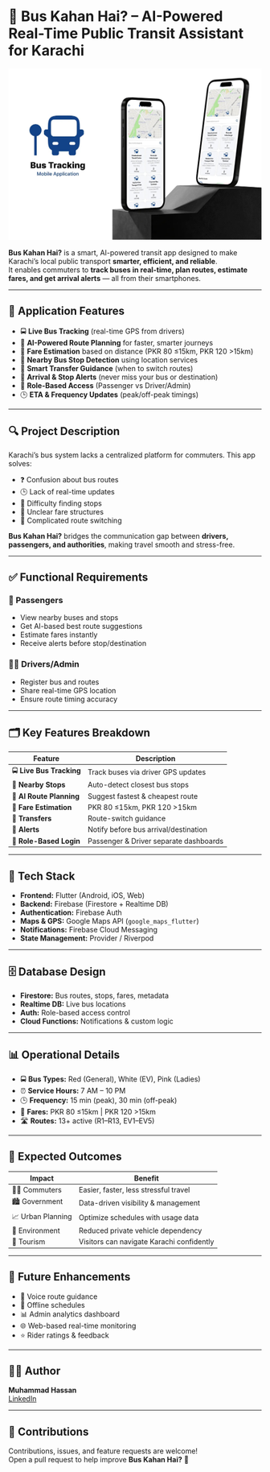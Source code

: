# 🚌 Bus Kahan Hai? – AI-Powered Real-Time Public Transit Assistant for Karachi  

![Bus Kahan Hai Banner](Bus_Kahan_Hai.jpg)  

**Bus Kahan Hai?** is a smart, AI-powered transit app designed to make Karachi’s local public transport **smarter, efficient, and reliable**.  
It enables commuters to **track buses in real-time, plan routes, estimate fares, and get arrival alerts** — all from their smartphones.  

---

## 📱 Application Features  

- 🚍 **Live Bus Tracking** (real-time GPS from drivers)  
- 🧠 **AI-Powered Route Planning** for faster, smarter journeys  
- 💸 **Fare Estimation** based on distance (PKR 80 ≤15km, PKR 120 >15km)  
- 📍 **Nearby Bus Stop Detection** using location services  
- 🔁 **Smart Transfer Guidance** (when to switch routes)  
- 🔔 **Arrival & Stop Alerts** (never miss your bus or destination)  
- 👥 **Role-Based Access** (Passenger vs Driver/Admin)  
- 🕒 **ETA & Frequency Updates** (peak/off-peak timings)  

---

## 🔍 Project Description  

Karachi’s bus system lacks a centralized platform for commuters. This app solves:  

- ❓ Confusion about bus routes  
- 🕒 Lack of real-time updates  
- 📍 Difficulty finding stops  
- 💸 Unclear fare structures  
- 🔁 Complicated route switching  

**Bus Kahan Hai?** bridges the communication gap between **drivers, passengers, and authorities**, making travel smooth and stress-free.  

---

## ✅ Functional Requirements  

### 👤 Passengers  
- View nearby buses and stops  
- Get AI-based best route suggestions  
- Estimate fares instantly  
- Receive alerts before stop/destination  

### 👨‍✈️ Drivers/Admin  
- Register bus and routes  
- Share real-time GPS location  
- Ensure route timing accuracy  

---

## 🗂️ Key Features Breakdown  

| Feature | Description |  
| --- | --- |  
| 🚍 **Live Bus Tracking** | Track buses via driver GPS updates |  
| 📍 **Nearby Stops** | Auto-detect closest bus stops |  
| 🧠 **AI Route Planning** | Suggest fastest & cheapest route |  
| 💸 **Fare Estimation** | PKR 80 ≤15km, PKR 120 >15km |  
| 🔁 **Transfers** | Route-switch guidance |  
| 🔔 **Alerts** | Notify before bus arrival/destination |  
| 👥 **Role-Based Login** | Passenger & Driver separate dashboards |  

---

## 🧰 Tech Stack  

- **Frontend:** Flutter (Android, iOS, Web)  
- **Backend:** Firebase (Firestore + Realtime DB)  
- **Authentication:** Firebase Auth  
- **Maps & GPS:** Google Maps API (`google_maps_flutter`)  
- **Notifications:** Firebase Cloud Messaging  
- **State Management:** Provider / Riverpod  

---

## 🗄️ Database Design  

- **Firestore:** Bus routes, stops, fares, metadata  
- **Realtime DB:** Live bus locations  
- **Auth:** Role-based access control  
- **Cloud Functions:** Notifications & custom logic  

---

## 📊 Operational Details  

- 🚍 **Bus Types:** Red (General), White (EV), Pink (Ladies)  
- ⏰ **Service Hours:** 7 AM – 10 PM  
- 🕒 **Frequency:** 15 min (peak), 30 min (off-peak)  
- 💸 **Fares:** PKR 80 ≤15km | PKR 120 >15km  
- 🛣️ **Routes:** 13+ active (R1–R13, EV1–EV5)  

---

## 🎯 Expected Outcomes  

| Impact | Benefit |  
| --- | --- |  
| 🚶‍♂️ Commuters | Easier, faster, less stressful travel |  
| 🏙️ Government | Data-driven visibility & management |  
| 📈 Urban Planning | Optimize schedules with usage data |  
| 🌱 Environment | Reduced private vehicle dependency |  
| 💼 Tourism | Visitors can navigate Karachi confidently |  

---

## 🔮 Future Enhancements  

- 🎤 Voice route guidance  
- 🔄 Offline schedules  
- 📊 Admin analytics dashboard  
- 🌐 Web-based real-time monitoring  
- ⭐ Rider ratings & feedback  

---

## 👨‍💻 Author  

**Muhammad Hassan**  
[LinkedIn](https://www.linkedin.com/in/mh-muhammadhassan/)  

---

## 🤝 Contributions  

Contributions, issues, and feature requests are welcome!  
Open a pull request to help improve **Bus Kahan Hai?** 🚀  
